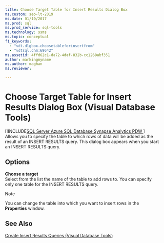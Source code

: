 ```yaml
---
title: Choose Target Table for Insert Results Dialog Box
ms.custom: seo-lt-2019
ms.date: 01/19/2017
ms.prod: sql
ms.prod_service: sql-tools
ms.technology: ssms
ms.topic: conceptual
f1_keywords: 
  - "vdt.dlgbox.choosetableforinsertfrom"
  - "vdtsql.chm:69642"
ms.assetid: 4ffd62c1-da72-4daf-832b-cc1268abf351
author: markingmyname
ms.author: maghan
ms.reviewer: 

---
```

# Choose Target Table for Insert Results Dialog Box (Visual Database Tools)
[!INCLUDE[SQL Server Azure SQL Database Synapse Analytics PDW ](../../includes/applies-to-version/sql-asdb-asdbmi-asdw-pdw.md)]
Allows you to specify the table to which rows of data will be added as the result of an INSERT RESULTS query. This dialog box appears when you start an INSERT RESULTS query.  
  
## Options  
**Choose a target**  
Select from the list the name of the table to add rows to. You can specify only one table for the INSERT RESULTS query.  
  
> [!NOTE]  
> You can change the table into which you want to insert rows in the **Properties** window.  
  
## See Also  
[Create Insert Results Queries &#40;Visual Database Tools&#41;](../../ssms/visual-db-tools/create-insert-results-queries-visual-database-tools.md)  
  

